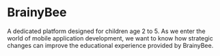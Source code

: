 # BrainyBee
A dedicated platform designed for children age 2 to 5. As we enter the world of mobile application development, we want to know how strategic changes can improve the educational experience provided by BrainyBee.

